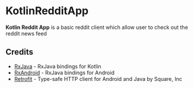 # KotlinRedditApp

**Kotlin Reddit App** is a basic reddit client which allow user to check out the reddit news feed





## Credits

- [RxJava](https://github.com/ReactiveX/RxJava) - RxJava bindings for Kotlin
- [RxAndroid](https://github.com/ReactiveX/RxAndroid) - RxJava bindings for Android 
- [Retrofit](https://github.com/square/retrofit) - Type-safe HTTP client for Android and Java by Square, Inc
